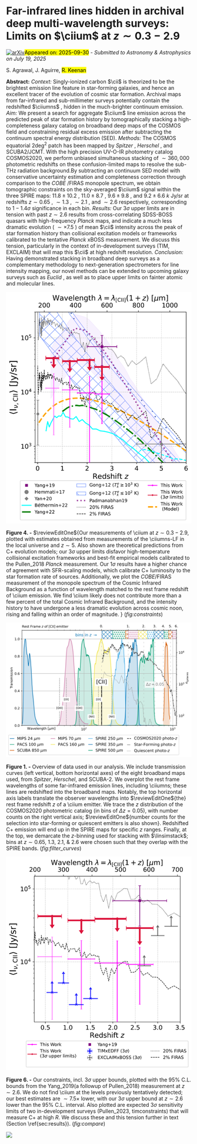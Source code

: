<div class="macros" style="visibility:hidden;">
$\newcommand{\ensuremath}{}$
$\newcommand{\xspace}{}$
$\newcommand{\object}[1]{\texttt{#1}}$
$\newcommand{\farcs}{{.}''}$
$\newcommand{\farcm}{{.}'}$
$\newcommand{\arcsec}{''}$
$\newcommand{\arcmin}{'}$
$\newcommand{\ion}[2]{#1#2}$
$\newcommand{\textsc}[1]{\textrm{#1}}$
$\newcommand{\hl}[1]{\textrm{#1}}$
$\newcommand{\footnote}[1]{}$
$\newcommand$
$\newcommand$
$\newcommand$
$\newcommand$
$\newcommand$
$\newcommand$
$\newcommand$
$\newcommand$
$\newcommand$
$\newcommand$
$\newcommand$
$\newcommand$
$\newcommand{\linsimstackns}{\texttt{LinSimStack}}$
$\newcommand{\linsimstack}{\linsimstackns\;}$
$\newcommand{\mum}{{\ensuremath{\mu \mathrm{m}}}}$
$\newcommand{\reviewEditOne}[1]{#1}$</div>



<div id="title">

# Far-infrared lines hidden in archival deep multi-wavelength surveys: Limits on $\ciium$ at $z\sim 0.3-2.9$

</div>
<div id="comments">

[![arXiv](https://img.shields.io/badge/arXiv-2509.24211-b31b1b.svg)](https://arxiv.org/abs/2509.24211)<mark>Appeared on: 2025-09-30</mark> -  _Submitted to Astronomy & Astrophysics on July 19, 2025_

</div>
<div id="authors">

S. Agrawal, J. Aguirre, <mark>R. Keenan</mark>

</div>
<div id="abstract">

**Abstract:** _Context:_ Singly-ionized carbon $\cii$ is theorized to be the brightest emission line feature in star-forming galaxies, and hence an excellent tracer of the evolution of cosmic star formation. Archival maps from far-infrared and sub-millimeter surveys potentially contain the redshifted $\ciiumns$ , hidden in the much-brighter continuum emission. _Aim:_ We present a search for aggregate $\ciium$ line emission across the predicted peak of star formation history by tomographically stacking a high-completeness galaxy catalog on broadband deep maps of the COSMOS field and constraining residual excess emission after subtracting the continuum spectral energy distribution (SED). _Methods:_ The COSMOS equatorial $2\deg^2$ patch has been mapped by _Spitzer_ , _Herschel_ , and SCUBA2/JCMT. With the high precision UV-O-IR photometry catalog COSMOS2020, we perform unbiased simultaneous stacking of $\sim360,000$ photometric redshifts on these confusion-limited maps to resolve the sub-THz radiation background.By subtracting an continuum SED model with conservative uncertainty estimation and completeness correction through comparison to the _COBE_ /FIRAS monopole spectrum, we obtain tomographic constraints on the sky-averaged $\ciium$ signal within the three SPIRE maps: $11.8 \pm 10.2$ , $11.0 \pm 8.7$ , $9.6 \pm 9.8$ , and $9.2 \pm 6.6$ $k$ Jy/sr at redshifts $z\sim 0.65$ , $\sim1.3$ , $\sim2.1$ , and $\sim2.6$ respectively, corresponding to $1-1.4\sigma$ significance in each bin. _Results:_ Our $3\sigma$ upper limits are in tension with past $z\sim 2.6$ results from cross-correlating SDSS-BOSS quasars with high-frequency _Planck_ maps, and indicate a much less dramatic evolution ( $\sim\times 7.5$ ) of mean $\cii$ intensity across the peak of star formation history than collisional excitation models or frameworks calibrated to the tentative _Planck_ xBOSS measurement. We discuss this tension, particularly in the context of in-development surveys (TIM, EXCLAIM) that will map this $\cii$ at high redshift resolution. _Conclusion:_ Having demonstrated stacking in broadband deep surveys as a complementary methodology to next-generation spectrometers for line intensity mapping, our novel methods can be extended to upcoming galaxy surveys such as _Euclid_ , as well as to place upper limits on fainter atomic and molecular lines.

</div>

<div id="div_fig1">

<img src="tmp_2509.24211/./constraints.png" alt="Fig4" width="100%"/>

**Figure 4. -** $\reviewEditOne${Our measurements of \ciium at $z\sim 0.3-2.9$, plotted with estimates obtained from measurements of the \ciiumns-LF in the local universe and $z\sim5$. Also shown are theoretical predictions from C+ evolution models; our $3\sigma$ upper limits disfavor high-temperature collisional excitation frameworks and best-fit empirical models calibrated to the Pullen_2018 _Planck_ measurement. Our $1\sigma$ results have a higher chance of agreement with SFR-scaling models, which calibrate C+ luminosity to the star formation rate of sources.
Additionally, we plot the _COBE_/FIRAS measurement of the monopole spectrum of the Cosmic Infrared Background as a function of wavelength matched to the rest frame redshift of \ciium emission. We find \ciium likely does not contribute more than a few percent of the total Cosmic Infrared Background, and the intensity history to have undergone a less dramatic evolution across cosmic noon, rising and falling within an order of magnitude.
} (*fig:constraints*)

</div>
<div id="div_fig2">

<img src="tmp_2509.24211/./filter_curves_main.png" alt="Fig1" width="100%"/>

**Figure 1. -**  Overview of data used in our analysis. We include transmission curves (left vertical, bottom horizontal axes) of the eight broadband maps used, from _Spitzer_, _Herschel_, and SCUBA-2. We overplot the rest frame wavelengths of some far-infrared emission lines, including \ciiumns; these lines are redshifted into the broadband maps. Notably, the top horizontal axis labels translate the observer wavelengths into $\reviewEditOne${the} rest frame redshift $z$ of a \ciium emitter. We trace the $z$ distribution of the COSMOS2020 photometric catalog (in bins of $\Delta z = 0.05$), with number counts on the right vertical axis; $\reviewEditOne${number counts for the selection into star-forming or quiescent emitters is also shown}. Redshifted C+ emission will end up in the SPIRE maps for specific $z$ ranges. Finally, at the top, we demarcate the $z$-binning used for stacking with $\linsimstack$; bins at $z\sim0.65$, 1.3, 2.1, \& 2.6 were chosen such that they overlap with the SPIRE bands. (*fig:filter_curves*)

</div>
<div id="div_fig3">

<img src="tmp_2509.24211/./compare.png" alt="Fig6" width="100%"/>

**Figure 6. -** Our constraints, incl. $3\sigma$ upper bounds, plotted with the 95\% C.L. bounds from the Yang_2019(a followup of Pullen_2018) measurement at $z\sim 2.6$. We do not find \ciium at the levels previously tentatively detected; our best estimates are $\sim7.5\times$ lower, with our $3\sigma$ upper bound at $z\sim2.6$ lower than the 95\% C.L. interval.
Also plotted are expected $3\sigma$ sensitivity limits of two in-development surveys  (Pullen_2023,  timconstraints)  that will measure C+ at high $R$. We discuss these and this tension further in text (Section \ref{sec:results}). (*fig:compare*)

</div><div id="qrcode"><img src=https://api.qrserver.com/v1/create-qr-code/?size=100x100&data="https://arxiv.org/abs/2509.24211"></div>